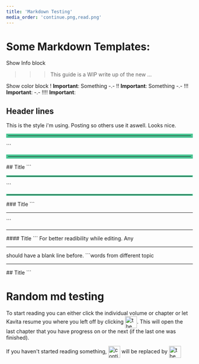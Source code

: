 ```yaml
---
title: 'Markdown Testing'
media_order: 'continue.png,read.png'
---
```


# Some Markdown Templates:
Show Info block
>>> This guide is a WIP write up of the new ...

Show color block
! **Important**: Something
-.-
!! **Important**: Something
-.-
!!! **Important**:
-.-
!!!! **Important**:

## Header lines
This is the style i'm using. Posting so others use it aswell. Looks nice.

<hr style="border:5px solid #4ac694"> </hr>
```<hr style="border:5px solid #4ac694"> </hr>
## Title
```

<hr style="border:2px solid #4ac694"> </hr>
```<hr style="border:2px solid #4ac694"> </hr>
### Title
```

<hr style="border:1px solid ##465176"> </hr>
```<hr style="border:1px solid ##465176"> </hr>
#### Title
```
For better readibility while editing. Any <hr> should have a blank line before.
```words from different topic

<hr>
## Title
```
 

# Random md testing

To start reading you can either click the individual volume or chapter or let Kavita resume you where you left off by clicking 
<img src="https://wiki.kavitareader.com/en/archive/markdown-testing/continue.png" alt='the "continue" button' style="vertical-align: middle" height="32" />. This will open the last chapter that you have progress on or the next (if the last one was finished).

If you haven't started reading something, <img src="https://wiki.kavitareader.com/en/archive/markdown-testing/continue.png" alt="continue btn" style="vertical-align: middle" height="32" /> will be replaced by <img src="https://wiki.kavitareader.com/en/archive/markdown-testing/read.png" alt='the "read" button' style="vertical-align: middle" height="32" />
